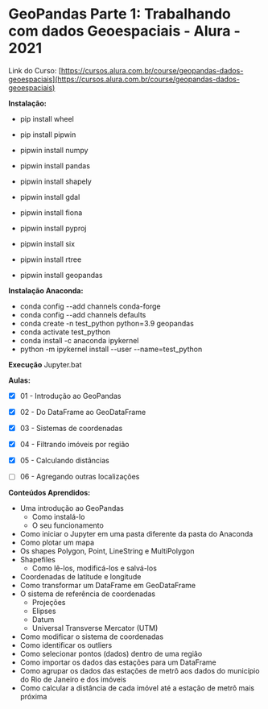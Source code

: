 
# GeoPandas Parte 1: Trabalhando com dados Geoespaciais - Alura - 2021  
  
Link do Curso: [https://cursos.alura.com.br/course/geopandas-dados-geoespaciais](https://cursos.alura.com.br/course/geopandas-dados-geoespaciais)
  
**Instalação:**  

- pip install wheel
- pip install pipwin

- pipwin install numpy
- pipwin install pandas
- pipwin install shapely
- pipwin install gdal
- pipwin install fiona
- pipwin install pyproj
- pipwin install six
- pipwin install rtree
- pipwin install geopandas

**Instalação Anaconda:**  

- conda config --add channels conda-forge
- conda config --add channels defaults
- conda create -n test_python python=3.9 geopandas
- conda activate test_python
- conda install -c anaconda ipykernel
- python -m ipykernel install --user --name=test_python

**Execução**
Jupyter.bat
  
**Aulas:**  
  
- [X] 01 - Introdução ao GeoPandas  
  
- [X] 02 - Do DataFrame ao GeoDataFrame  
  
- [X] 03 - Sistemas de coordenadas  
  
- [X] 04 - Filtrando imóveis por região  
  
- [X] 05 - Calculando distâncias  
  
- [ ] 06 - Agregando outras localizações

**Conteúdos Aprendidos:**  

- Uma introdução ao GeoPandas
  - Como instalá-lo
  - O seu funcionamento
- Como iniciar o Jupyter em uma pasta diferente da pasta do Anaconda
- Como plotar um mapa
- Os shapes Polygon, Point, LineString e MultiPolygon
- Shapefiles
	- Como lê-los, modificá-los e salvá-los
- Coordenadas de latitude e longitude
- Como transformar um DataFrame em GeoDataFrame
- O sistema de referência de coordenadas
	- Projeções
	- Elipses
	- Datum
	- Universal Transverse Mercator (UTM)
- Como modificar o sistema de coordenadas
- Como identificar os outliers
- Como selecionar pontos (dados) dentro de uma região
- Como importar os dados das estações para um DataFrame
- Como agrupar os dados das estações de metrô aos dados do município do Rio de Janeiro e dos imóveis
- Como calcular a distância de cada imóvel até a estação de metrô mais próxima
